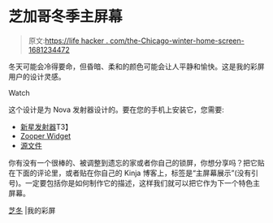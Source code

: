 # 芝加哥冬季主屏幕

> 原文:[https://life hacker . com/the-Chicago-winter-home-screen-1681234472](https://lifehacker.com/the-chicago-winter-home-screen-1681234472)

冬天可能会冷得要命，但昏暗、柔和的颜色可能会让人平静和愉快。这是我的彩屏用户的设计灵感。

Watch

这个设计是为 Nova 发射器设计的。要在您的手机上安装它，您需要:

*   [新星发射器](https://play.google.com/store/apps/details?id=com.teslacoilsw.launcher.prime)T3】
*   [Zooper Widget](https://play.google.com/store/apps/details?id=org.zooper.zwpro)
*   [源文件](https://www.dropbox.com/sh/vcr4g83dcvx841i/AAA4sGVgTLNwXor_Zadfm3Jya?dl=0)

你有没有一个很棒的、被调整到遗忘的家或者你自己的锁屏，你想分享吗？把它贴在下面的评论里，或者贴在你自己的 Kinja 博客上，标签是“主屏幕展示”(没有引号)。一定要包括你是如何制作它的描述，这样我们就可以把它作为下一个特色主屏幕。

[芝冬](http://mycolorscreen.com/2015/01/17/chicago-winter/) |我的彩屏